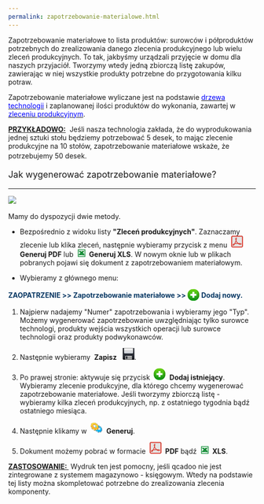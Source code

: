 ```yaml
---
permalink: zapotrzebowanie-materialowe.html
---
```

Zapotrzebowanie materiałowe to lista produktów: surowców i półproduktów potrzebnych do zrealizowania danego zlecenia produkcyjnego lub wielu zleceń produkcyjnych. To tak, jakbyśmy urządzali przyjęcie w domu dla naszych przyjaciół. Tworzymy wtedy jedną zbiorczą listę zakupów, zawierając w niej wszystkie produkty potrzebne do przygotowania kilku potraw.

Zapotrzebowanie materiałowe wyliczane jest na podstawie [<font color="#0000ff">drzewa technologii</font>](/technologie) i zaplanowanej ilości produktów do wykonania, zawartej w [<font color="#0000ff">zleceniu produkcyjnym</font>](/zlecenia-produkcyjne).

<u style="font-weight:bold">
                    PRZYKŁADOWO:</u> &nbsp;Jeśli nasza technologia zakłada, że do wyprodukowania jednej sztuki stołu będziemy potrzebować 5 desek, to mając zlecenie produkcyjne na 10 stołów, zapotrzebowanie materiałowe wskaże, że potrzebujemy 50 desek. 

<font size="4">
                <p>Jak wygenerować zapotrzebowanie materiałowe?</p>
            </font>

* * *

 ![](/images/Zaopatrzenie-%20zapotrzebowanie%20materia%C5%82owe.png)

Mamy do dyspozycji dwie metody.&nbsp;

- Bezpośrednio z widoku listy **"Zleceń produkcyjnych"**. Zaznaczamy zlecenie lub klika zleceń, następnie wybieramy przycisk z menu&nbsp; ![](/images/pdfIcon24.png)&nbsp; **Generuj PDF** lub&nbsp; ![](/images/xlsIcon16.png)&nbsp; **Generuj XLS**. W nowym oknie lub w plikach pobranych pojawi się dokument z zapotrzebowaniem materiałowym.

- Wybieramy z głównego menu:

<font color="#073763"><b>ZAOPATRZENIE &gt;&gt; Zapotrzebowanie materiałowe &gt;&gt; </b><img border="0" src="/images/newIcon24.png" style="vertical-align:-6px"> <b>Dodaj nowy.</b></font>

  1. Najpierw nadajemy "Numer" zapotrzebowania i wybieramy jego "Typ". Możemy wygenerować zapotrzebowanie uwzględniając tylko surowce technologi, produkty wejścia wszystkich operacji lub surowce technologii oraz produkty podwykonawców.

  2. Następnie wybieramy&nbsp; **Zapisz** &nbsp; ![](/images/saveIcon24.png).

  3. Po prawej stronie: aktywuje się przycisk&nbsp; ![](/images/newIcon24.png)&nbsp; **Dodaj istniejący**. Wybieramy zlecenie produkcyjne, dla którego chcemy wygenerować zapotrzebowanie materiałowe. Jeśli tworzymy zbiorczą listę - wybieramy kilka zleceń produkcyjnych, np. z ostatniego tygodnia bądź ostatniego miesiąca.

  4. Następnie klikamy w&nbsp; ![](/images/generateIcon24.png)&nbsp; **Generuj**.

  5. Dokument możemy pobrać w formacie&nbsp; ![](/images/pdfIcon24.png)&nbsp; **PDF** bądź&nbsp; ![](/images/xlsIcon16.png)&nbsp; **XLS**.

<u style="font-weight:bold">
                    ZASTOSOWANIE:
                </u> &nbsp;Wydruk ten jest pomocny, jeśli qcadoo nie jest zintegrowane z systemem magazynowo - księgowym. Wtedy na podstawie tej listy można skompletować potrzebne do zrealizowania zlecenia komponenty. 

